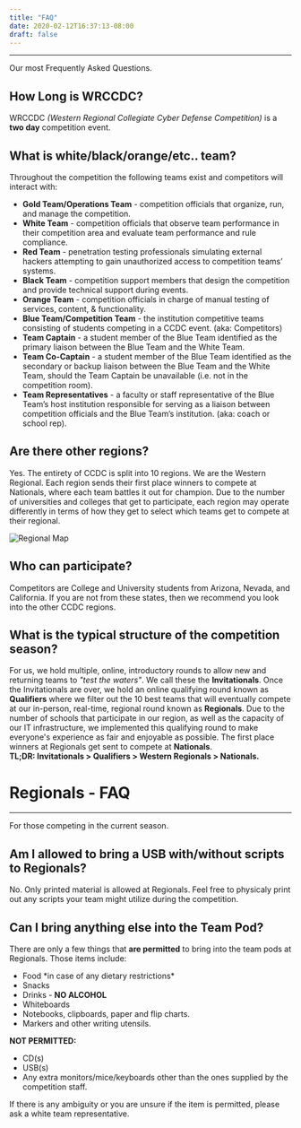 ```yaml
---
title: "FAQ"
date: 2020-02-12T16:37:13-08:00
draft: false
---
```

<hr>

Our most Frequently Asked Questions.<!--more-->

## How Long is WRCCDC?
WRCCDC _(Western Regional Collegiate Cyber Defense Competition)_ is a __two day__ competition event.

## What is white/black/orange/etc.. team?
Throughout the competition the following teams exist and competitors will interact with:

* **Gold Team/Operations Team** - competition officials that organize, run, and manage the competition.
* **White Team** - competition officials that observe team performance in their competition area and evaluate team performance and rule compliance.
* **Red Team** - penetration testing professionals simulating external hackers attempting to gain unauthorized access to competition teams’ systems.
* **Black Team** - competition support members that design the competition and provide technical support during events.
* **Orange Team** - competition officials in charge of manual testing of services, content, & functionality.
* **Blue Team/Competition Team** - the institution competitive teams consisting of students competing in a CCDC event. (aka: Competitors)
* **Team Captain** - a student member of the Blue Team identified as the primary liaison between the Blue Team and the White Team.
* **Team Co-Captain** - a student member of the Blue Team identified as the secondary or backup liaison between the Blue Team and the White Team, should the Team Captain be unavailable (i.e. not in the competition room).
* **Team Representatives** - a faculty or staff representative of the Blue Team’s host institution responsible for serving as a liaison between competition officials and the Blue Team’s institution. (aka: coach or school rep).

## Are there other regions?
Yes. The entirety of CCDC is split into 10 regions. We are the Western Regional. Each region sends their first place winners to compete at Nationals, where each team battles it out for champion. Due to the number of universities and colleges that get to participate, each region may operate differently in terms of how they get to select which teams get to compete at their regional.

![Regional Map](/images/2021/RegionalMap.jpg)

## Who can participate?
Competitors are College and University students from Arizona, Nevada, and California. If you are not from these states, then we recommend you look into the other CCDC regions.

## What is the typical structure of the competition season?
For us, we hold multiple, online, introductory rounds to allow new and returning teams to *"test the waters"*. We call these the **Invitationals**. Once the Invitationals are over, we hold an online qualifying round known as **Qualifiers** where we filter out the 10 best teams that will eventually compete at our in-person, real-time, regional round known as **Regionals**. Due to the number of schools that participate in our region, as well as the capacity of our IT infrastructure, we implemented this qualifying round to make everyone's experience as fair and enjoyable as possible. The first place winners at Regionals get sent to compete at **Nationals**.
<br>**TL;DR: Invitationals > Qualifiers > Western Regionals > Nationals.**

# Regionals - FAQ
<hr>
For those competing in the current season.

## Am I allowed to bring a USB with/without scripts to Regionals?
No. Only printed material is allowed at Regionals. Feel free to physicaly print out any scripts your team might utilize during the competition.

## Can I bring anything else into the Team Pod?
There are only a few things that **are permitted** to bring into the team pods at Regionals. Those items include:

* Food \*in case of any dietary restrictions\*
* Snacks
* Drinks - **NO ALCOHOL**
* Whiteboards
* Notebooks, clipboards, paper and flip charts.
* Markers and other writing utensils.

**NOT PERMITTED:**

* CD(s)
* USB(s)
* Any extra monitors/mice/keyboards other than the ones supplied by the competition staff.

If there is any ambiguity or you are unsure if the item is permitted, please ask a white team representative.
